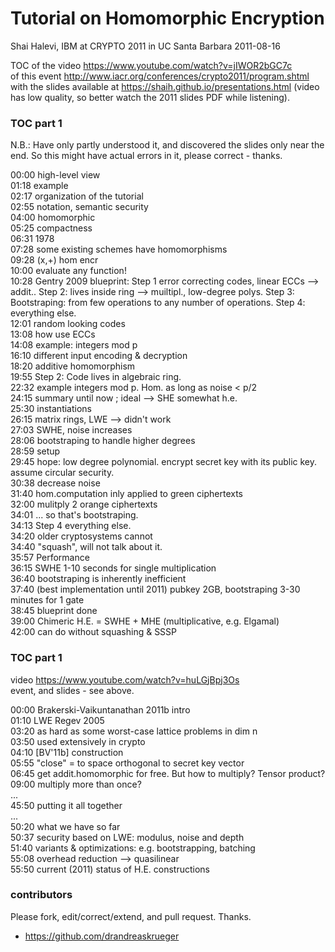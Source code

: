 
# Tutorial on Homomorphic Encryption 
Shai Halevi, IBM at CRYPTO 2011 in UC Santa Barbara 2011-08-16  

TOC of the video https://www.youtube.com/watch?v=jIWOR2bGC7c  
of this event http://www.iacr.org/conferences/crypto2011/program.shtml  
with the slides available at https://shaih.github.io/presentations.html (video has low quality, so better watch the 2011 slides PDF while listening).

### TOC part 1
N.B.: Have only partly understood it, and discovered the slides only near the end. So this might have actual errors in it, please correct - thanks. 

00:00 high-level view  
01:18 example  
02:17 organization of the tutorial  
02:55 notation, semantic security  
04:00 homomorphic  
05:25 compactness  
06:31 1978  
07:28 some existing schemes have homomorphisms  
09:28 (x,+) hom encr  
10:00 evaluate any function!  
10:28 Gentry 2009 blueprint: Step 1 error correcting codes, linear ECCs --> addit.. Step 2: lives inside ring --> muiltipl., low-degree polys. Step 3: Bootstraping: from few operations to any number of operations. Step 4: everything else.  
12:01 random looking codes  
13:08 how use ECCs  
14:08 example: integers mod p  
16:10 different input encoding & decryption  
18:20 additive homomorphism  
19:55 Step 2: Code lives in algebraic ring.  
22:32 example integers mod p. Hom. as long as noise < p/2  
24:15 summary until now ; ideal --> SHE somewhat h.e.  
25:30 instantiations  
26:15 matrix rings, LWE --> didn't work  
27:03 SWHE, noise increases  
28:06 bootstraping to handle higher degrees  
28:59 setup  
29:45 hope: low degree polynomial. encrypt secret key with its public key. assume circular security.  
30:38 decrease noise  
31:40 hom.computation inly applied to green ciphertexts  
32:00 mulitply 2 orange ciphertexts  
34:01 ... so that's bootstraping.  
34:13 Step 4 everything else.  
34:20 older cryptosystems cannot  
34:40 "squash", will not talk about it.  
35:57 Performance  
36:15 SWHE 1-10 seconds for single multiplication  
36:40 bootstraping is inherently inefficient  
37:40 (best implementation until 2011) pubkey 2GB, bootstraping 3-30 minutes for 1 gate  
38:45 blueprint done  
39:00 Chimeric H.E. = SWHE + MHE (multiplicative, e.g. Elgamal)  
42:00 can do without squashing & SSSP  

### TOC part 1
video https://www.youtube.com/watch?v=huLGjBpj3Os  
event, and slides - see above.  

00:00 Brakerski-Vaikuntanathan 2011b intro  
01:10 LWE Regev 2005  
03:20 as hard as some worst-case lattice problems in dim n  
03:50 used extensively in crypto  
04:10 [BV'11b] construction  
05:55 "close" = to space orthogonal to secret key vector  
06:45 get addit.homomorphic for free. But how to multiply? Tensor product?  
09:00 multiply more than once?  
...  
45:50 putting it all together  
...  
50:20 what we have so far  
50:37 security based on LWE: modulus, noise and depth  
51:40 variants & optimizations: e.g. bootstrapping, batching  
55:08 overhead reduction --> quasilinear  
55:50 current (2011) status of H.E. constructions  



### contributors
Please fork, edit/correct/extend, and pull request. Thanks.    

* https://github.com/drandreaskrueger


